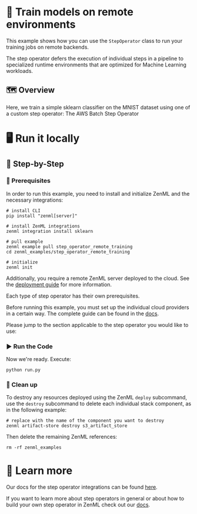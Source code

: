 # 🧮 Train models on remote environments

This example shows how you can use the `StepOperator` class to run your training
jobs on remote backends.

The step operator defers the execution of individual steps in a pipeline to
specialized runtime environments that are optimized for Machine Learning
workloads.

## 🗺 Overview

Here, we train a simple sklearn classifier on the MNIST dataset using one of 
a custom step operator: The AWS Batch Step Operator

# 🖥 Run it locally

## 👣 Step-by-Step

### 📄 Prerequisites

In order to run this example, you need to install and initialize ZenML and the
necessary integrations:

```shell
# install CLI
pip install "zenml[server]"

# install ZenML integrations
zenml integration install sklearn

# pull example
zenml example pull step_operator_remote_training
cd zenml_examples/step_operator_remote_training

# initialize
zenml init
```

Additionally, you require a remote ZenML server deployed to the cloud. See the 
[deployment guide](https://docs.zenml.io/platform-guide/set-up-your-mlops-platform/deploy-zenml) for
more information.

Each type of step operator has their own prerequisites.

Before running this example, you must set up the individual cloud providers in a
certain way. The complete guide can be found in
the [docs](https://docs.zenml.io/user-guide/component-guide/step-operators/step-operators).

Please jump to the section applicable to the step operator you would like to 
use:


### ▶️ Run the Code

Now we're ready. Execute:

```shell
python run.py
```

### 🧽 Clean up

To destroy any resources deployed using the ZenML `deploy` subcommand, use the
`destroy` subcommand to delete each individual stack component, as in the
following example:

```shell
# replace with the name of the component you want to destroy
zenml artifact-store destroy s3_artifact_store
```

Then delete the remaining ZenML references:

```shell
rm -rf zenml_examples
```

# 📜 Learn more

Our docs for the step operator integrations can be
found [here](https://docs.zenml.io/user-guide/component-guide/step-operators/step-operators).

If you want to learn more about step operators in general or about how to build
your own step operator in ZenML
check out our [docs](https://docs.zenml.io/user-guide/component-guide/step-operators/custom).
